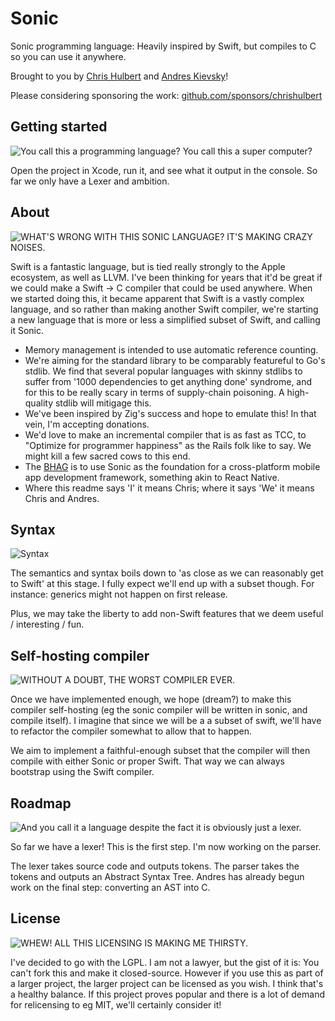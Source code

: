 # Sonic

Sonic programming language: Heavily inspired by Swift, but compiles to C so you can use it anywhere.

Brought to you by [Chris Hulbert](https://www.splinter.com.au) and [Andres Kievsky](https://github.com/anknetau)!

Please considering sponsoring the work: [github.com/sponsors/chrishulbert](https://github.com/sponsors/chrishulbert)

## Getting started

![You call this a programming language? You call this a super computer?](https://frinkiac.com/img/S07E17/704136.jpg)

Open the project in Xcode, run it, and see what it output in the console. So far we only have a Lexer and ambition.

## About

![WHAT'S WRONG WITH THIS SONIC LANGUAGE? IT'S MAKING CRAZY NOISES.](https://frinkiac.com/img/S05E03/1015563.jpg)

Swift is a fantastic language, but is tied really strongly to the Apple ecosystem, as well as LLVM. I've been thinking for years that it'd be great if we could make a Swift -> C compiler that could be used anywhere. When we started doing this, it became apparent that Swift is a vastly complex language, and so rather than making another Swift compiler, we're starting a new language that is more or less a simplified subset of Swift, and calling it Sonic.

* Memory management is intended to use automatic reference counting.
* We're aiming for the standard library to be comparably featureful to Go's stdlib. We find that several popular languages with skinny stdlibs to suffer from '1000 dependencies to get anything done' syndrome, and for this to be really scary in terms of supply-chain poisoning. A high-quality stdlib will mitigage this.
* We've been inspired by Zig's success and hope to emulate this! In that vein, I'm accepting donations.
* We'd love to make an incremental compiler that is as fast as TCC, to "Optimize for programmer happiness" as the Rails folk like to say. We might kill a few sacred cows to this end.
* The [BHAG](https://www.jimcollins.com/article_topics/articles/BHAG.html) is to use Sonic as the foundation for a cross-platform mobile app development framework, something akin to React Native.
* Where this readme says 'I' it means Chris; where it says 'We' it means Chris and Andres.

## Syntax

![Syntax](https://frinkiac.com/img/S05E10/146195.jpg)

The semantics and syntax boils down to 'as close as we can reasonably get to Swift' at this stage. I fully expect we'll end up with a subset though. For instance: generics might not happen on first release.

Plus, we may take the liberty to add non-Swift features that we deem useful / interesting / fun.

## Self-hosting compiler

![WITHOUT A DOUBT, THE WORST COMPILER EVER.](https://frinkiac.com/img/S08E14/944125.jpg)

Once we have implemented enough, we hope (dream?) to make this compiler self-hosting (eg the sonic compiler will be written in sonic, and compile itself). I imagine that since we will be a a subset of swift, we'll have to refactor the compiler somewhat to allow that to happen.

We aim to implement a faithful-enough subset that the compiler will then compile with either Sonic or proper Swift. That way we can always bootstrap using the Swift compiler.

## Roadmap

![And you call it a language despite the fact it is obviously just a lexer.](https://frinkiac.com/img/S07E21/597980.jpg)

So far we have a lexer! This is the first step. I'm now working on the parser.

The lexer takes source code and outputs tokens. The parser takes the tokens and outputs an Abstract Syntax Tree. Andres has already begun work on the final step: converting an AST into C.

## License

![WHEW! ALL THIS LICENSING IS MAKING ME THIRSTY.](https://frinkiac.com/img/S07E07/648413.jpg)

I've decided to go with the LGPL. I am not a lawyer, but the gist of it is: You can't fork this and make it closed-source. However if you use this as part of a larger project, the larger project can be licensed as you wish. I think that's a healthy balance. If this project proves popular and there is a lot of demand for relicensing to eg MIT, we'll certainly consider it!

